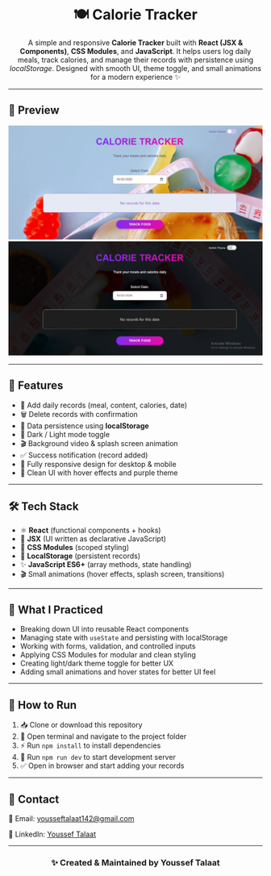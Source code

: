 


<h1 align="center">🍽️ Calorie Tracker</h1>

<p align="center">
A simple and responsive <strong>Calorie Tracker</strong> built with <strong>React (JSX & Components)</strong>, 
<strong>CSS Modules</strong>, and <strong>JavaScript</strong>.  
It helps users log daily meals, track calories, and manage their records with persistence using <em>localStorage</em>.  
Designed with smooth UI, theme toggle, and small animations for a modern experience ✨
</p>

<hr>

<h2>📸 Preview</h2>
<div align="center">
  <img src="./src/assets/screenshoot1.png" width="800" alt="Calorie Tracker Preview"/>
  <br/>
  <img src="./src/assets/screenshoot2.png" width="800" alt="Calorie Tracker Dark Mode"/>
</div>

<hr>

<h2>🚀 Features</h2>
<ul>
  <li>📅 Add daily records (meal, content, calories, date)</li>
  <li>🗑️ Delete records with confirmation</li>
  <li>💾 Data persistence using <strong>localStorage</strong></li>
  <li>🌙 Dark / Light mode toggle</li>
  <li>🎬 Background video & splash screen animation</li>
  <li>✅ Success notification (record added)</li>
  <li>📱 Fully responsive design for desktop & mobile</li>
  <li>🎨 Clean UI with hover effects and purple theme</li>
</ul>

<hr>

<h2>🛠️ Tech Stack</h2>
<ul>
  <li>⚛️ <strong>React</strong> (functional components + hooks)</li>
  <li>📄 <strong>JSX</strong> (UI written as declarative JavaScript)</li>
  <li>🎨 <strong>CSS Modules</strong> (scoped styling)</li>
  <li>💾 <strong>LocalStorage</strong> (persistent records)</li>
  <li>✨ <strong>JavaScript ES6+</strong> (array methods, state handling)</li>
  <li>🎬 Small animations (hover effects, splash screen, transitions)</li>
</ul>

<hr>

<h2>🧠 What I Practiced</h2>
<ul>
  <li>Breaking down UI into reusable React components</li>
  <li>Managing state with <code>useState</code> and persisting with localStorage</li>
  <li>Working with forms, validation, and controlled inputs</li>
  <li>Applying CSS Modules for modular and clean styling</li>
  <li>Creating light/dark theme toggle for better UX</li>
  <li>Adding small animations and hover states for better UI feel</li>
</ul>

<hr>

<h2>🧪 How to Run</h2>
<ol>
  <li>📥 Clone or download this repository</li>
  <li>📂 Open terminal and navigate to the project folder</li>
  <li>⚡ Run <code>npm install</code> to install dependencies</li>
  <li>🚀 Run <code>npm run dev</code> to start development server</li>
  <li>✅ Open in browser and start adding your records</li>
</ol>

<hr>

<h2>💬 Contact</h2>

<p>📧 Email: <a href="mailto:yousseftalaat142@gmail.com">yousseftalaat142@gmail.com</a></p>
<p>🔗 LinkedIn: <a href="https://www.linkedin.com/in/youssef-talaat-1aa2671b3/">Youssef Talaat</a></p>

---

<h3 align="center">✨ Created & Maintained by <strong>Youssef Talaat</strong></h3>
